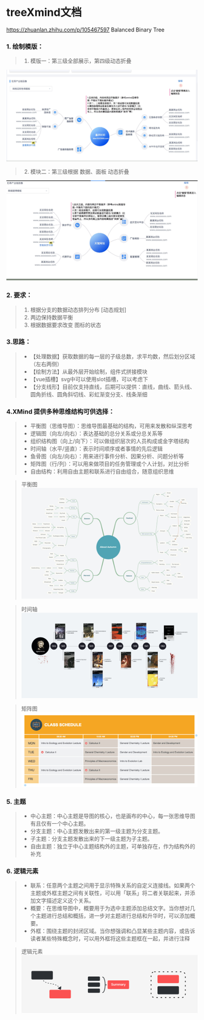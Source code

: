 <!-- treeXmind文档 -->
# treeXmind文档 

https://zhuanlan.zhihu.com/p/105467597
Balanced Binary Tree

### 1. 绘制模版：
> 1. 模版一：第三级全部展示，第四级动态折叠

![绘制模块一](./imgs/网络淫秽色情模块2.jpg)

> 2. 模块二：第三级根据 数据、面板 动态折叠

![绘制模块二](./imgs/网络赌博模块1.jpg)

### 2. 要求：
> 1. 根据分支的数据动态排列分布 [动态规划]
> 2. 两边保持数据平衡
> 3. 根据数据要求改变 图标的状态

### 3.思路：
> + 【处理数据】获取数据的每一层的子级总数，求平均数，然后划分区域（左右两侧）
> + 【绘制方法】从最外层开始绘制，组件式拼接模块
> + 【vue插槽】svg中可以使用slot插槽，可以考虑下
> + 【分支线形】目前仅支持直线，后期可以提供：直线，曲线、箭头线、圆角折线、圆角斜切线、彩虹渐变分支、线条渐细

### 4.XMind 提供多种思维结构可供选择：
> + 平衡图（思维导图）：思维导图最基础的结构，可用来发散和纵深思考
> + 逻辑图（向左/向右）：表达基础的总分关系或分总关系等
> + 组织结构图（向上/向下）：可以做组织层次的人员构成或金字塔结构
> + 时间轴（水平/竖直）：表示时间顺序或者事情的先后逻辑
> + 鱼骨图（向左/向右）：用来进行事件分析、因果分析、问题分析等
> + 矩阵图（行/列）：可以用来做项目的任务管理或个人计划，对比分析
> + 自由结构：利用自由主题和联系进行自由组合，随意组织思维

> 平衡图![时间轴](./imgs/平衡图.jpg)

> 时间轴![时间轴](./imgs/时间轴.jpg)

> 矩阵图![矩阵图](./imgs/矩阵图.jpg)

### 5. 主题
> + 中心主题：中心主题是导图的核心，也是画布的中心，每一张思维导图有且仅有一个中心主题。
> + 分支主题：中心主题发散出来的第一级主题为分支主题。
> + 子主题：分支主题发散出来的下一级主题为子主题。
> + 自由主题：独立于中心主题结构外的主题，可单独存在，作为结构外的补充

### 6. 逻辑元素
> + 联系：任意两个主题之间用于显示特殊关系的自定义连接线。如果两个主题或外框主题之间有关联性，可以用「联系」将二者关联起来，并添加文字描述定义这个关系。
> + 概要：在思维导图中，概要用于为选中主题添加总结文字。当你想对几个主题进行总结和概括，进一步对主题进行总结和升华时，可以添加概要。
> + 外框：围绕主题的封闭区域。当你想强调和凸显某些主题内容，或告诉读者某些特殊概念时，可以用外框将这些主题框在一起，并进行注释

> 逻辑元素 ![逻辑元素](./imgs/逻辑元素.png)
